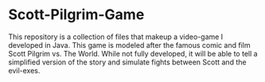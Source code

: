 # Scott-Pilgrim-Game
This repository is a collection of files that makeup a video-game I developed in Java. 
This game is modeled after the famous comic and film Scott Pilgrim vs. The World.
While not fully developed, it will be able to tell a simplified version of the story and simulate fights between Scott and the evil-exes.
